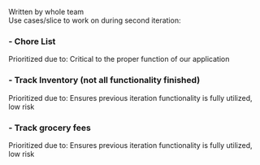Written by whole team <br>
Use cases/slice to work on during second iteration:

<h3> - Chore List  </h3> 
Prioritized due to: Critical to the proper function of our application
<h3> - Track Inventory (not all functionality finished) </h3>
Prioritized due to: Ensures previous iteration functionality is fully utilized, low risk
<h3> - Track grocery fees </h3>
Prioritized due to: Ensures previous iteration functionality is fully utilized, low risk
